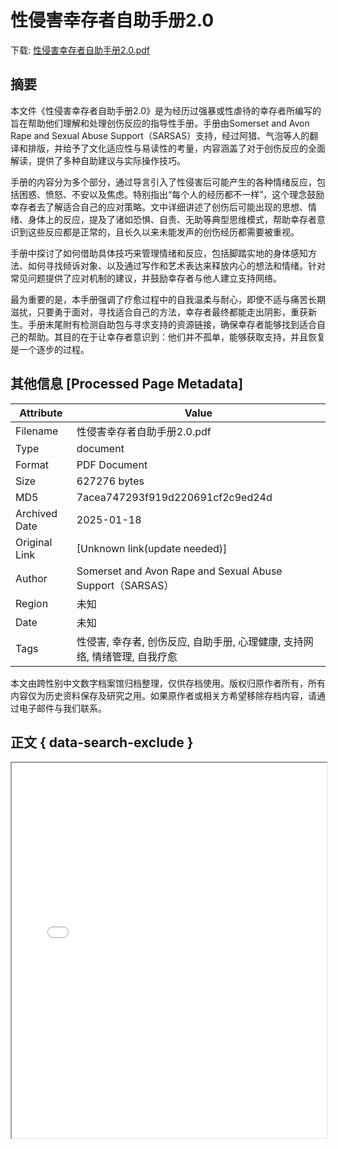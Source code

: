 # 性侵害幸存者自助手册2.0

<!-- tcd_download_link -->
下载: <a href="../性侵害幸存者自助手册2.0.pdf" download>性侵害幸存者自助手册2.0.pdf</a>
<!-- tcd_download_link_end -->

## 摘要

<!-- tcd_abstract -->
本文件《性侵害幸存者自助手册2.0》是为经历过强暴或性虐待的幸存者所编写的旨在帮助他们理解和处理创伤反应的指导性手册。手册由Somerset and Avon Rape and Sexual Abuse Support（SARSAS）支持，经过阿猎、气泡等人的翻译和排版，并给予了文化适应性与易读性的考量，内容涵盖了对于创伤反应的全面解读，提供了多种自助建议与实际操作技巧。

手册的内容分为多个部分，通过导言引入了性侵害后可能产生的各种情绪反应，包括困惑、愤怒、不安以及焦虑。特别指出“每个人的经历都不一样”，这个理念鼓励幸存者去了解适合自己的应对策略。文中详细讲述了创伤后可能出现的思想、情绪、身体上的反应，提及了诸如恐惧、自责、无助等典型思维模式，帮助幸存者意识到这些反应都是正常的，且长久以来未能发声的创伤经历都需要被重视。 

手册中探讨了如何借助具体技巧来管理情绪和反应，包括脚踏实地的身体感知方法、如何寻找倾诉对象、以及通过写作和艺术表达来释放内心的想法和情绪。针对常见问题提供了应对机制的建议，并鼓励幸存者与他人建立支持网络。

最为重要的是，本手册强调了疗愈过程中的自我温柔与耐心，即使不适与痛苦长期滋扰，只要勇于面对，寻找适合自己的方法，幸存者最终都能走出阴影，重获新生。手册末尾附有检测自助包与寻求支持的资源链接，确保幸存者能够找到适合自己的帮助。其目的在于让幸存者意识到：他们并不孤单，能够获取支持，并且恢复是一个逐步的过程。

<!-- tcd_abstract_end -->

## 其他信息 [Processed Page Metadata]

| Attribute       | Value                                  |
|-----------------|----------------------------------------|
| Filename        | 性侵害幸存者自助手册2.0.pdf                             |
| Type            | document                                 |
| Format          | PDF Document                               |
| Size            | 627276 bytes                           |
| MD5             | 7acea747293f919d220691cf2c9ed24d                                  |
| Archived Date   | 2025-01-18                             |
| Original Link   | [Unknown link(update needed)]                         |
| Author          | Somerset and Avon Rape and Sexual Abuse Support（SARSAS）                               |
| Region          | 未知                               |
| Date            | 未知                                 |
| Tags            | 性侵害, 幸存者, 创伤反应, 自助手册, 心理健康, 支持网络, 情绪管理, 自我疗愈                                 |

本文由跨性别中文数字档案馆归档整理，仅供存档使用。版权归原作者所有，所有内容仅为历史资料保存及研究之用。如果原作者或相关方希望移除存档内容，请通过电子邮件与我们联系。

## 正文 { data-search-exclude }

<!-- tcd_main_text -->
<iframe src="../性侵害幸存者自助手册2.0.pdf" width="100%" height="600px">
    <p>无法显示PDF，请下载查看。</p>
</iframe>
<!-- tcd_main_text_end -->


